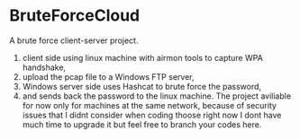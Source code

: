# BruteForceCloud
A brute force client-server project.
1. client side using linux machine with airmon tools to capture WPA handshake, 
2. upload the pcap file to a Windows FTP server,
3. Windows server side uses Hashcat to brute force the password,
4. and sends back the password to the linux machine.
The project aviliable for now only for machines at the same network,
because of security issues that I didnt consider when coding thoose
right now I dont have much time to upgrade it but feel free to branch
your codes here.
